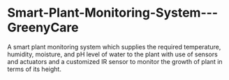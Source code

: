 # Smart-Plant-Monitoring-System---GreenyCare
A smart plant monitoring system which supplies the required temperature, humidity, moisture, and pH level of water to the plant with use of sensors and actuators and a customized IR sensor to monitor the growth of plant in terms of its height.
